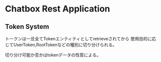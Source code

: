 # Chatbox Rest Application

## Token System

トークンは一旦全てTokenエンティティとしてretrieveされてから
使用目的に応じてUserToken,RootTokenなどの種別に切り分けられる。

切り分け可能か否かはtokenデータの性質による。
